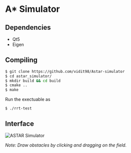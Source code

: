 # A* Simulator

## Dependencies
* Qt5
* Eigen

## Compiling
```bash
$ git clone https://github.com/vidit98/Astar-simulator
$ cd astar_simulator/
$ mkdir build && cd build
$ cmake ..
$ make
```
Run the exectuable as
```
$ ./rrt-test
```
## Interface

![ASTAR Simulator](https://drive.google.com/open?id=17Bbdqr6LSzwbqzqW-0DnrZlv4kuwTm1k)

*Note: Draw obstacles by clicking and dragging on the field.*
